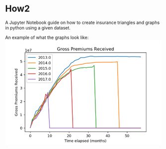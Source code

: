 # How2
A Jupyter Notebook guide on how to create insurance triangles and graphs in python using a given dataset.

An example of what the graphs look like:
![](gross_prem_graph.png)
